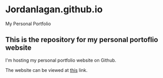 # Jordanlagan.github.io
My Personal Portfolio

## This is the repository for my personal portoflio website

I'm hosting my personal portfolio website on Github. 

The website can be viewed at <a href="www.jordanlagan.com">this</a> link.
